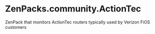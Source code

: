 ZenPacks.community.ActionTec
============================

ZenPack that monitors ActionTec routers typically used by Verizon FiOS customers